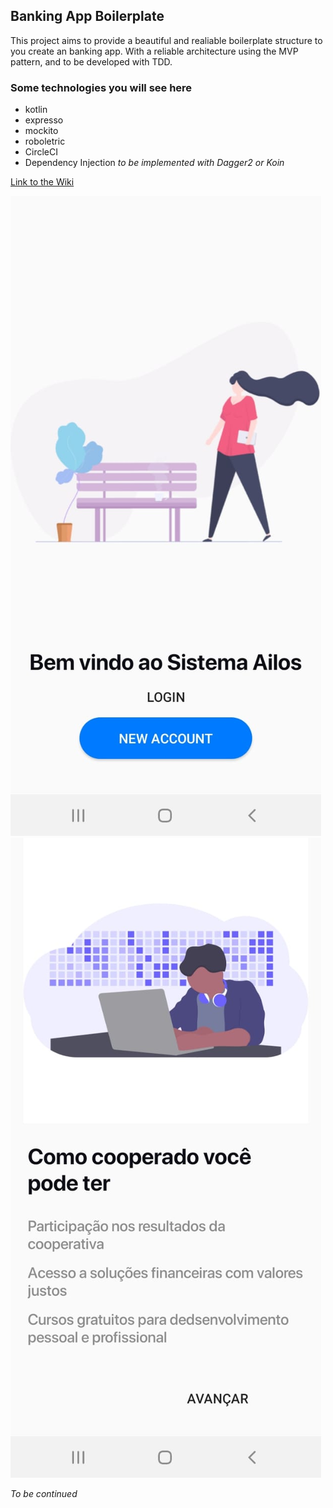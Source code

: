 ## Banking App Boilerplate
This project aims to provide a beautiful and realiable boilerplate structure to you create an banking app. With a reliable architecture using the MVP pattern, and to be developed with TDD.

### Some technologies you will see here
* kotlin
* expresso
* mockito
* roboletric
* CircleCI
* Dependency Injection _to be implemented with Dagger2 or Koin_ 

[Link to the Wiki](https://github.com/natanloterio/BankingAppBoilerplate/wiki)

![](https://github.com/natanloterio/BankingAppBoilerplate/blob/master/github_images/Main.jpeg?raw=true)
![](https://github.com/natanloterio/BankingAppBoilerplate/blob/master/github_images/WhatYouCanHave.jpeg?raw=true)



_To be continued_

